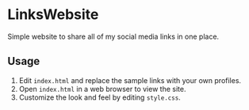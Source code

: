 # LinksWebsite

Simple website to share all of my social media links in one place.

## Usage

1. Edit `index.html` and replace the sample links with your own profiles.
2. Open `index.html` in a web browser to view the site.
3. Customize the look and feel by editing `style.css`.
